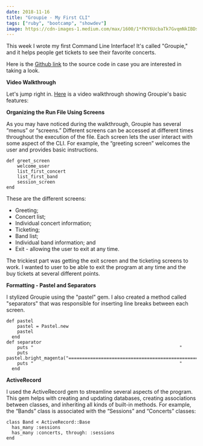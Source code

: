 ```yaml
---
date: 2018-11-16
title: "Groupie - My First CLI"
tags: ["ruby", "bootcamp", "showdev"]
image: https://cdn-images-1.medium.com/max/1600/1*FKY6UcbaTk7GvqmNkIBDsw.jpeg
---
```


This week I wrote my first Command Line Interface! It's called "Groupie," and it helps people get tickets to see their favorite concerts.

Here is the [Github link](https://github.com/edezekiel/groupie) to the source code in case you are interested in taking a look.

**Video Walkthrough**

Let's jump right in. [Here](https://asciinema.org/a/7rcvL0AnlFtJsblXxn797XWco) is a video walkthrough showing Groupie's basic features:

**Organizing the Run File Using Screens**

As you may have noticed during the walkthrough, Groupie has several “menus” or “screens.” Different screens can be accessed at different times throughout the execution of the file. Each screen lets the user interact with some aspect of the CLI. For example, the “greeting screen” welcomes the user and provides basic instructions.

    def greet_screen
        welcome_user
        list_first_concert
        list_first_band
        session_screen
    end

These are the different screens:

- Greeting;
- Concert list;
- Individual concert information;
- Ticketing;
- Band list;
- Individual band information; and
- Exit - allowing the user to exit at any time.

The trickiest part was getting the exit screen and the ticketing screens to work. I wanted to user to be able to exit the program at any time and the buy tickets at several different points.

**Formatting - Pastel and Separators**

I stylized Groupie using the "pastel" gem. I also created a method called "separators" that was responsible for inserting line breaks between each screen.

    def pastel
        pastel = Pastel.new
        pastel
      end
    def separator
        puts "                                                      "
        puts pastel.bright_magenta("==================================================")
        puts "                                                      "
      end

**ActiveRecord**

I used the ActiveRecord gem to streamline several aspects of the program. This gem helps with creating and updating databases, creating associations between classes, and inheriting all kinds of built-in methods. For example, the “Bands” class is associated with the “Sessions” and “Concerts” classes:

    class Band < ActiveRecord::Base
      has_many :sessions
      has_many :concerts, through: :sessions
    end
